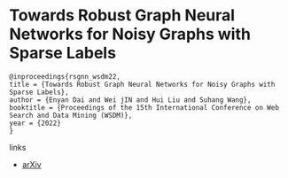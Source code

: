 # Towards Robust Graph Neural Networks for Noisy Graphs with Sparse Labels

```
@inproceedings{rsgnn_wsdm22,
title = {Towards Robust Graph Neural Networks for Noisy Graphs with Sparse Labels},
author = {Enyan Dai and Wei jIN and Hui Liu and Suhang Wang},
booktitle = {Proceedings of the 15th International Conference on Web Search and Data Mining (WSDM)},
year = {2022}
}
```

links
- [arXiv](https://arxiv.org/abs/2201.00232)
